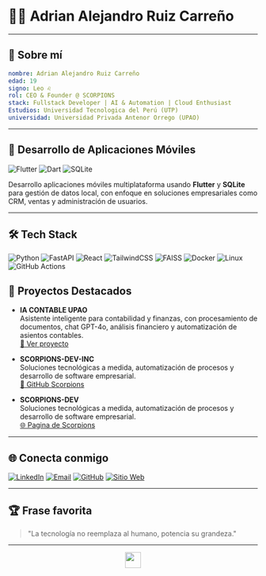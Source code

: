 # 👨‍💻 Adrian Alejandro Ruiz Carreño

---

## 🚀 Sobre mí

```yaml
nombre: Adrian Alejandro Ruiz Carreño
edad: 19
signo: Leo ♌
rol: CEO & Founder @ SCORPIONS
stack: Fullstack Developer | AI & Automation | Cloud Enthusiast
Estudios: Universidad Tecnologica del Perú (UTP)
universidad: Universidad Privada Antenor Orrego (UPAO)
```

---

## 🚀 Desarrollo de Aplicaciones Móviles

![Flutter](https://img.shields.io/badge/-Flutter-333?style=flat&logo=flutter)
![Dart](https://img.shields.io/badge/-Dart-333?style=flat&logo=dart)
![SQLite](https://img.shields.io/badge/-SQLite-333?style=flat&logo=sqlite)

Desarrollo aplicaciones móviles multiplataforma usando **Flutter** y **SQLite** para gestión de datos local, con enfoque en soluciones empresariales como CRM, ventas y administración de usuarios.

---

## 🛠️ Tech Stack

![Python](https://img.shields.io/badge/-Python-333?style=flat&logo=python)
![FastAPI](https://img.shields.io/badge/-FastAPI-333?style=flat&logo=fastapi)
![React](https://img.shields.io/badge/-React-333?style=flat&logo=react)
![TailwindCSS](https://img.shields.io/badge/-TailwindCSS-333?style=flat&logo=tailwindcss)
![FAISS](https://img.shields.io/badge/-FAISS-333?style=flat)
![Docker](https://img.shields.io/badge/-Docker-333?style=flat&logo=docker)
![Linux](https://img.shields.io/badge/-Linux-333?style=flat&logo=linux)
![GitHub Actions](https://img.shields.io/badge/-GitHub%20Actions-333?style=flat&logo=githubactions)

## 🧠 Proyectos Destacados

- **IA CONTABLE UPAO**  
  Asistente inteligente para contabilidad y finanzas, con procesamiento de documentos, chat GPT-4o, análisis financiero y automatización de asientos contables.  
  [🔗 Ver proyecto](https://iacontable.systempiura.com/)

- **SCORPIONS-DEV-INC**  
  Soluciones tecnológicas a medida, automatización de procesos y desarrollo de software empresarial.  
  [🔗 GitHub Scorpions](https://github.com/SCORPIONS-DEV-INC)
  
- **SCORPIONS-DEV**  
  Soluciones tecnológicas a medida, automatización de procesos y desarrollo de software empresarial.  
  [🌐 Pagina de Scorpions](https://scorpions-v1-0-f.vercel.app/)
---

## 🌐 Conecta conmigo

[![LinkedIn](https://img.shields.io/badge/-LinkedIn-0077b5?style=flat&logo=linkedin)](https://www.linkedin.com/in/adrianalejandroruiz/)
[![Email](https://img.shields.io/badge/-Email-c14438?style=flat&logo=gmail&logoColor=white)](mailto:adrianalejandroruiz19@gmail.com)
[![GitHub](https://img.shields.io/badge/-GitHub-333?style=flat&logo=github)](https://github.com/AdrianRuizC)
[![Sitio Web](https://img.shields.io/badge/-Sitio%20Web-333?style=flat&logo=googlechrome)](https://scorpions-v1-0-f.vercel.app/)

---

## 🏆 Frase favorita

> "La tecnología no reemplaza al humano, potencia su grandeza."

---

<p align="center">
  <img src="https://skillicons.dev/icons?i=python,fastapi,react,tailwind,openai,docker,linux,github" height="32" />
<!---
TobiramaSama18/TobiramaSama18 is a ✨ special ✨ repository because its `README.md` (this file) appears on your GitHub profile.
You can click the Preview link to take a look at your changes.
--->
